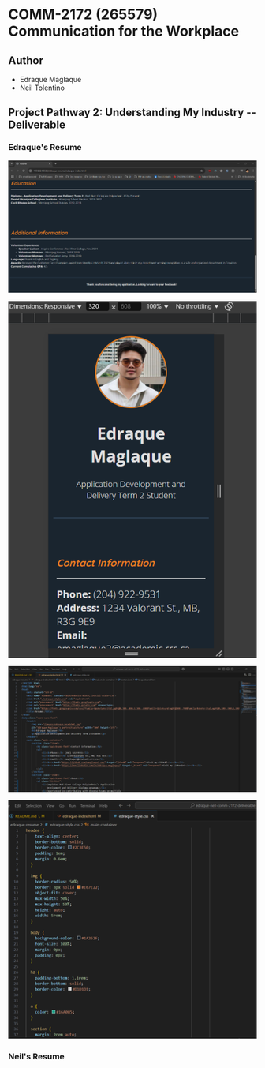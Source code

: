 # COMM-2172 (265579) Communication for the Workplace

## Author

- Edraque Maglaque
- Neil Tolentino
  
## Project Pathway 2: Understanding My Industry -- Deliverable

### Edraque's Resume





![Part 3 of Edraque's Resume](/images/edraque-resume-3.png?raw=true "Edraque's Resume")

![Part 4 of Edraque's Resume](/images/edraque-resume-4.png?raw=true "Edraque's Resume")

![HTML Code](/images/edraque-html.png?raw=true "Edraque's HTML Code")

![CSS Code](/images/edraque-css.png?raw=true "Edraque's CSS Code")

### Neil's Resume

